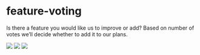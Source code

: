 # feature-voting
Is there a feature you would like us to improve or add? Based on number of votes we’ll decide whether to add it to our plans.

[![](https://api.gh-polls.com/poll/01CEVTWKMZQEYG375409HHTZ6K/Driver%20safety%20and%20ECO%20score)](https://api.gh-polls.com/poll/01CEVTWKMZQEYG375409HHTZ6K/Driver%20safety%20and%20ECO%20score/vote)
[![](https://api.gh-polls.com/poll/01CEVTWKMZQEYG375409HHTZ6K/Heatmap%20most%20travelled%20roads%20and%20areas%20with)](https://api.gh-polls.com/poll/01CEVTWKMZQEYG375409HHTZ6K/Heatmap%20most%20travelled%20roads%20and%20areas%20with/vote)
[![](https://api.gh-polls.com/poll/01CEVTWKMZQEYG375409HHTZ6K/Automatically%20send%20your%20weekly%20and%20monthly%20reports%20to%20your%20email)](https://api.gh-polls.com/poll/01CEVTWKMZQEYG375409HHTZ6K/Automatically%20send%20your%20weekly%20and%20monthly%20reports%20to%20your%20email/vote)


